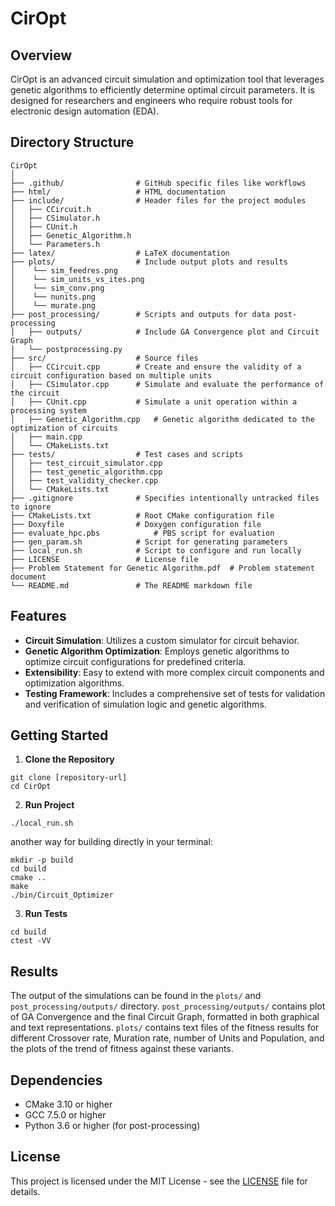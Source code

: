 # CirOpt 
## Overview
 CirOpt is an advanced circuit simulation and optimization tool that leverages genetic algorithms to efficiently determine optimal circuit parameters. It is designed for researchers and engineers who require robust tools for electronic design automation (EDA).

## Directory Structure
```
CirOpt
│
├── .github/                # GitHub specific files like workflows
├── html/                   # HTML documentation
├── include/                # Header files for the project modules
│   ├── CCircuit.h
│   ├── CSimulator.h
│   ├── CUnit.h
│   ├── Genetic_Algorithm.h
│   └── Parameters.h
├── latex/                  # LaTeX documentation
├── plots/                  # Include output plots and results
│    └── sim_feedres.png
│    └── sim_units_vs_ites.png
│    └── sim_conv.png
│    └── nunits.png
│    └── murate.png
├── post_processing/        # Scripts and outputs for data post-processing
│   ├── outputs/            # Include GA Convergence plot and Circuit Graph
│   └── postprocessing.py
├── src/                    # Source files
│   ├── CCircuit.cpp        # Create and ensure the validity of a circuit configuration based on multiple units
│   ├── CSimulator.cpp      # Simulate and evaluate the performance of the circuit
│   ├── CUnit.cpp           # Simulate a unit operation within a processing system
│   ├── Genetic_Algorithm.cpp   # Genetic algorithm dedicated to the optimization of circuits
│   ├── main.cpp
│   └── CMakeLists.txt
├── tests/                  # Test cases and scripts
│   ├── test_circuit_simulator.cpp
│   ├── test_genetic_algorithm.cpp
│   ├── test_validity_checker.cpp
│   └── CMakeLists.txt
├── .gitignore              # Specifies intentionally untracked files to ignore
├── CMakeLists.txt          # Root CMake configuration file
├── Doxyfile                # Doxygen configuration file
├── evaluate_hpc.pbs            # PBS script for evaluation
├── gen_param.sh            # Script for generating parameters
├── local_run.sh            # Script to configure and run locally
├── LICENSE                 # License file
├── Problem Statement for Genetic Algorithm.pdf  # Problem statement document
└── README.md               # The README markdown file
```

## Features
- **Circuit Simulation**: Utilizes a custom simulator for circuit behavior.
- **Genetic Algorithm Optimization**: Employs genetic algorithms to optimize circuit configurations for predefined criteria.
- **Extensibility**: Easy to extend with more complex circuit components and optimization algorithms.
- **Testing Framework**: Includes a comprehensive set of tests for validation and verification of simulation logic and genetic algorithms.

## Getting Started
1. **Clone the Repository**
```
git clone [repository-url]
cd CirOpt
```

2. **Run Project**
```
./local_run.sh
```
another way for building directly in your terminal:
```
mkdir -p build
cd build
cmake .. 
make
./bin/Circuit_Optimizer
```

3. **Run Tests**
```
cd build
ctest -VV
```

## Results
The output of the simulations can be found in the `plots/` and `post_processing/outputs/` directory. `post_processing/outputs/` contains plot of GA Convergence and the final Circuit Graph, formatted in both graphical and text representations. `plots/` contains text files of the fitness results for different Crossover rate, Muration rate, number of Units and Population, and the plots of the trend of fitness against these variants.

## Dependencies
- CMake 3.10 or higher
- GCC 7.5.0 or higher
- Python 3.6 or higher (for post-processing)

## License
This project is licensed under the MIT License - see the [LICENSE](LICENSE) file for details.
